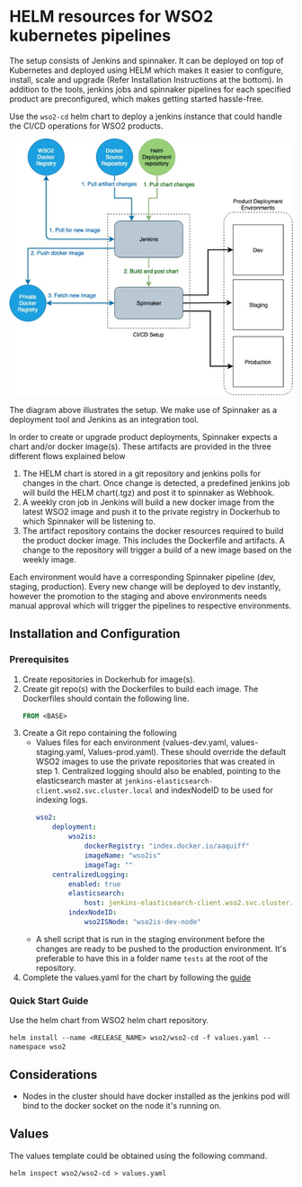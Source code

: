 # HELM resources for WSO2 kubernetes pipelines

The setup consists of Jenkins and spinnaker. It can be deployed on top of Kubernetes and deployed using HELM which makes it easier to configure, install, scale and upgrade (Refer Installation Instructions at the bottom). In addition to the tools, jenkins jobs and spinnaker pipelines for each specified product are preconfigured, which makes getting started hassle-free.

Use the `wso2-cd` helm chart to deploy a jenkins instance that could handle the CI/CD operations for WSO2 products.

![Architecture Diagram](docs/resources/diagram.jpg)


The diagram above illustrates the setup. We make use of Spinnaker as a deployment tool and Jenkins as an integration tool. 

In order to create or upgrade product deployments, Spinnaker expects a chart and/or docker image(s). These artifacts are provided in the three different flows explained below
1. The HELM chart is stored in a git repository and jenkins polls for changes in the chart. Once change is detected, a predefined jenkins job will build the HELM chart(.tgz) and post it to spinnaker as Webhook.
2. A weekly cron job in Jenkins will build a new docker image from the latest WSO2 image and push it to the private registry in Dockerhub to which Spinnaker will be listening to.
3. The artifact repository contains the docker resources required to build the product docker image. This includes the Dockerfile and artifacts. A change to the repository will trigger a build of a new image based on the weekly image.

Each environment would have a corresponding Spinnaker pipeline (dev, staging, production). Every new change will be deployed to dev instantly, however the promotion to the staging and above environments needs manual approval which will trigger the pipelines to respective environments.

## Installation and Configuration

### Prerequisites

1. Create repositories in Dockerhub for image(s).
2. Create git repo(s) with the Dockerfiles to build each image. The Dockerfiles should contain the following line.
    ```Dockerfile
    FROM <BASE>
    ```
3. Create a Git repo containing the following
    * Values files for each environment (values-dev.yaml, values-staging.yaml, Values-prod.yaml). These should override the default WSO2 images to use the private repositories that was created in step 1. Centralized logging should also be enabled, pointing to the elasticsearch master at `jenkins-elasticsearch-client.wso2.svc.cluster.local` and indexNodeID to be used for indexing logs.
        ```yaml
        wso2:
            deployment:
                wso2is:
                    dockerRegistry: "index.docker.io/aaquiff"
                    imageName: "wso2is"
                    imageTag: ""
            centralizedLogging:
                enabled: true
                elasticsearch:
                    host: jenkins-elasticsearch-client.wso2.svc.cluster.local
                indexNodeID:
                    wso2ISNode: "wso2is-dev-node"
        ```
    * A shell script that is run in the staging environment before the changes are ready to be pushed to the production environment. It's preferable to have this in a folder name `tests` at the root of the repository.
4. Complete the values.yaml for the chart by following the [guide](#Values)
### Quick Start Guide

Use the helm chart from WSO2 helm chart repository.
```
helm install --name <RELEASE_NAME> wso2/wso2-cd -f values.yaml --namespace wso2
```

## Considerations

* Nodes in the cluster should have docker installed as the jenkins pod will bind to the docker socket on the node it's running on.

## Values

The values template could be obtained using the following command.
```
helm inspect wso2/wso2-cd > values.yaml
```

